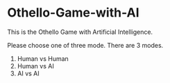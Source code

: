 # Othello-Game-with-AI

This is the Othello Game with Artificial Intelligence. 

Please choose one of three mode. There are 3 modes.
1. Human vs Human
2. Human vs AI
3. AI vs AI
